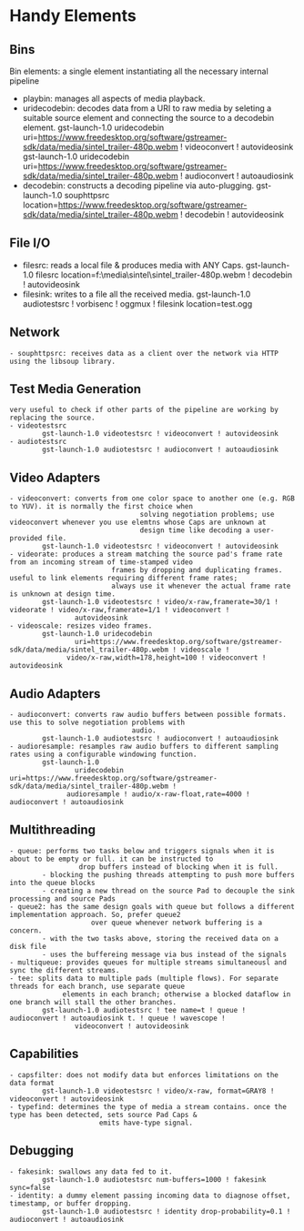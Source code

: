 # Handy Elements

## Bins
  Bin elements: a single element instantiating all the necessary internal pipeline
  - playbin: manages all aspects of media playback.
  - uridecodebin: decodes data from a URI to raw media by seleting a suitable source element and connecting the source
                  to a decodebin element.
      gst-launch-1.0 uridecodebin
          uri=https://www.freedesktop.org/software/gstreamer-sdk/data/media/sintel_trailer-480p.webm ! videoconvert !
          autovideosink
      gst-launch-1.0 uridecodebin
          uri=https://www.freedesktop.org/software/gstreamer-sdk/data/media/sintel_trailer-480p.webm ! audioconvert !
          autoaudiosink
  - decodebin: constructs a decoding pipeline via auto-plugging.
      gst-launch-1.0 souphttpsrc
          location=https://www.freedesktop.org/software/gstreamer-sdk/data/media/sintel_trailer-480p.webm ! decodebin !
          autovideosink


## File I/O
  - filesrc: reads a local file & produces media with ANY Caps.
      gst-launch-1.0 filesrc location=f:\\media\\sintel\\sintel_trailer-480p.webm ! decodebin ! autovideosink
  - filesink: writes to a file all the received media.
			gst-launch-1.0 audiotestsrc ! vorbisenc ! oggmux ! filesink location=test.ogg


## Network
	- souphttpsrc: receives data as a client over the network via HTTP using the libsoup library.


## Test Media Generation
	very useful to check if other parts of the pipeline are working by replacing the source.
	- videotestsrc
			gst-launch-1.0 videotestsrc ! videoconvert ! autovideosink
	- audiotestsrc
			gst-launch-1.0 audiotestsrc ! audioconvert ! autoaudiosink


## Video Adapters
	- videoconvert: converts from one color space to another one (e.g. RGB to YUV). it is normally the first choice when
									solving negotiation problems; use videoconvert whenever you use elemtns whose Caps are unknown at
									design time like decoding a user-provided file.
			gst-launch-1.0 videotestsrc ! videoconvert ! autovideosink
	- videorate: produces a stream matching the source pad's frame rate from an incoming stream of time-stamped video
							 frames by dropping and duplicating frames. useful to link elements requiring different frame rates;
							 always use it whenever the actual frame rate is unknown at design time.
			gst-launch-1.0 videotestsrc ! video/x-raw,framerate=30/1 ! videorate ! video/x-raw,framerate=1/1 ! videoconvert !
					autovideosink
	- videoscale: resizes video frames.
			gst-launch-1.0 uridecodebin
					uri=https://www.freedesktop.org/software/gstreamer-sdk/data/media/sintel_trailer-480p.webm ! videoscale !
				  video/x-raw,width=178,height=100 ! videoconvert ! autovideosink


## Audio Adapters
	- audioconvert: converts raw audio buffers between possible formats. use this to solve negotiation problems with
								  audio.
			gst-launch-1.0 audiotestsrc ! audioconvert ! autoaudiosink
	- audioresample: resamples raw audio buffers to different sampling rates using a configurable windowing function.
			gst-launch-1.0
					uridecodebin uri=https://www.freedesktop.org/software/gstreamer-sdk/data/media/sintel_trailer-480p.webm !
				  audioresample ! audio/x-raw-float,rate=4000 ! audioconvert ! autoaudiosink


## Multithreading
	- queue: performs two tasks below and triggers signals when it is about to be empty or full. it can be instructed to
					 drop buffers instead of blocking when it is full.
			- blocking the pushing threads attempting to push more buffers into the queue blocks
			- creating a new thread on the source Pad to decouple the sink processing and source Pads
	- queue2: has the same design goals with queue but follows a different implementation approach. So, prefer queue2
						over queue whenever network buffering is a concern.
			- with the two tasks above, storing the received data on a disk file
			- uses the buffereing message via bus instead of the signals
	- multiqueue: provides queues for multiple streams simultaneousl and sync the different streams.
	- tee: splits data to multiple pads (multiple flows). For separate threads for each branch, use separate queue
				 elements in each branch; otherwise a blocked dataflow in one branch will stall the other branches.
			gst-launch-1.0 audiotestsrc ! tee name=t ! queue ! audioconvert ! autoaudiosink t. ! queue ! wavescope !
					videoconvert ! autovideosink

## Capabilities
	- capsfilter: does not modify data but enforces limitations on the data format
			gst-launch-1.0 videotestsrc ! video/x-raw, format=GRAY8 ! videoconvert ! autovideosink
	- typefind: determines the type of media a stream contains. once the type has been detected, sets source Pad Caps &
						  emits have-type signal.

## Debugging
	- fakesink: swallows any data fed to it.
			gst-launch-1.0 audiotestsrc num-buffers=1000 ! fakesink sync=false
	- identity: a dummy element passing incoming data to diagnose offset, timestamp, or buffer dropping.
			gst-launch-1.0 audiotestsrc ! identity drop-probability=0.1 ! audioconvert ! autoaudiosink

